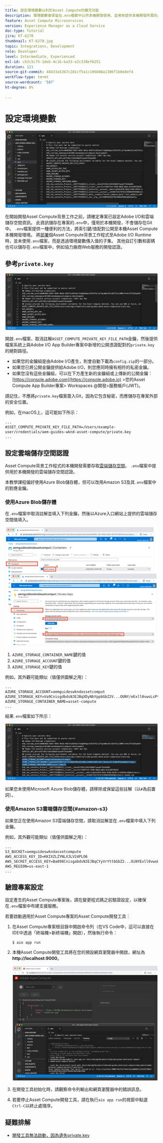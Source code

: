 ```yaml
---
title: 設定環境變數以利於Asset Compute的擴充功能
description: 環境變數會保留在.env檔案中以供本機開發使用，並用來提供本機開發所需的Adobe I/O憑證和雲端儲存空間憑證。
feature: Asset Compute Microservices
version: Experience Manager as a Cloud Service
doc-type: Tutorial
jira: KT-6270
thumbnail: KT-6270.jpg
topic: Integrations, Development
role: Developer
level: Intermediate, Experienced
exl-id: c63c5c75-1deb-4c16-ba33-e2c338ef6251
duration: 121
source-git-commit: 48433a5367c281cf5a1c106b08a1306f1b0e8ef4
workflow-type: tm+mt
source-wordcount: '587'
ht-degree: 0%

---
```


# 設定環境變數

![dot env檔案](assets/environment-variables/dot-env-file.png)

在開始開發Asset Compute背景工作之前，請確定專案已設定Adobe I/O和雲端儲存空間資訊。 此資訊儲存在專案的`.env`中，僅用於本機開發，不會儲存在Git中。 `.env`檔案提供一種便利的方法，將索引鍵/值配對公開至本機Asset Compute本機開發環境。 將[部署](../deploy/runtime.md)個Asset Compute背景工作程式至Adobe I/O Runtime時，並未使用`.env`檔案，而是透過環境變數傳入值的子集。 其他自訂引數和密碼也可以儲存在`.env`檔案中，例如協力廠商Web服務的開發認證。

## 參考`private.key`

![私密金鑰](assets/environment-variables/private-key.png)

開啟`.env`檔案、取消註解`ASSET_COMPUTE_PRIVATE_KEY_FILE_PATH`金鑰，然後提供檔案系統上與Adobe I/O App Builder專案中新增的公開憑證配對的`private.key`的絕對路徑。

+ 如果您的金鑰組是由Adobe I/O產生，則會自動下載為`config.zip`的一部分。
+ 如果您已將公開金鑰提供給Adobe I/O，則您應同時擁有相符的私密金鑰。
+ 如果您沒有這些金鑰組，可以在下方產生新的金鑰組或上傳新的公開金鑰：
  [https://console.adobe.com](https://console.adobe.io) >您的Asset Compute App Builder專案> Workspaces @開發>服務帳戶(JWT)。

請記住，不應將`private.key`檔案簽入Git，因為它包含秘密，而應儲存在專案外部的安全位置。

例如，在macOS上，這可能如下所示：

```
...
ASSET_COMPUTE_PRIVATE_KEY_FILE_PATH=/Users/example-user/credentials/aem-guides-wknd-asset-compute/private.key
...
```

## 設定雲端儲存空間認證

Asset Compute背景工作程式的本機開發需要存取[雲端儲存空間](../set-up/accounts-and-services.md#cloud-storage)。 `.env`檔案中提供用於本機開發的雲端儲存空間認證。

本教學課程偏好使用Azure Blob儲存體，但可以改用Amazon S3及其`.env`檔案中的對應金鑰。

### 使用Azure Blob儲存體

在`.env`檔案中取消註解並填入下列金鑰，然後以Azure入口網站上提供的雲端儲存空間值填入。

![Azure Blob儲存體](./assets/environment-variables/azure-portal-credentials.png)

1. `AZURE_STORAGE_CONTAINER_NAME`鍵的值
1. `AZURE_STORAGE_ACCOUNT`鍵的值
1. `AZURE_STORAGE_KEY`鍵的值

例如，其外觀可能類似（值僅供圖解之用）：

```
...
AZURE_STORAGE_ACCOUNT=aemguideswkndassetcomput
AZURE_STORAGE_KEY=Va9CnisgdbdsNJEJBqXDyNbYppbGbZ2V...OUNY/eExll0vwoLsPt/OvbM+B7pkUdpEe7zJhg==
AZURE_STORAGE_CONTAINER_NAME=asset-compute
...
```

結果`.env`檔案如下所示：

![Azure Blob儲存體認證](assets/environment-variables/cloud-storage-credentials.png)

如果您未使用Microsoft Azure Blob儲存體，請移除或保留這些註解（以`#`為前置詞）。

### 使用Amazon S3雲端儲存空間{#amazon-s3}

如果您正在使用Amazon S3雲端儲存空間，請取消註解並在`.env`檔案中填入下列金鑰。

例如，其外觀可能類似（值僅供圖解之用）：

```
...
S3_BUCKET=aemguideswkndassetcompute
AWS_ACCESS_KEY_ID=KKIXZLZYNLXJLV24PLO6
AWS_SECRET_ACCESS_KEY=Ba898CnisgabdsNJEJBqCYyVrYttbGbZ2...OiNYExll0vwoLsPtOv
AWS_REGION=us-east-1
...
```

## 驗證專案設定

設定產生的Asset Compute專案後，請在變更程式碼之前驗證設定，以確保在`.env`檔案中布建支援服務。

若要啟動適用於Asset Compute專案的Asset Compute開發工具：

1. 在Asset Compute專案根目錄中開啟命令列（在VS Code中，這可以直接在IDE中透過「終端機>新終端機」開啟），然後執行命令：

   ```
   $ aio app run
   ```

1. 本機Asset Compute開發工具將在您的預設網頁瀏覽器中開啟，網址為&#x200B;__http://localhost:9000__。

   ![aio應用程式執行](assets/environment-variables/aio-app-run.png)

1. 在開發工具初始化時，請觀察命令列輸出和網頁瀏覽器中的錯誤訊息。
1. 若要停止Asset Compute開發工具，請在執行`aio app run`的視窗中點選`Ctrl-C`以終止處理序。

## 疑難排解

+ [開發工具無法啟動，因為遺失private.key](../troubleshooting.md#missing-private-key)
